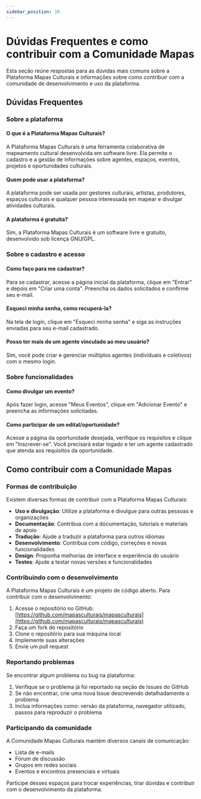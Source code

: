 ```yaml
---
sidebar_position: 10
---
```


# Dúvidas Frequentes e como contribuir com a Comunidade Mapas

Esta seção reúne respostas para as dúvidas mais comuns sobre a Plataforma Mapas Culturais e informações sobre como contribuir com a comunidade de desenvolvimento e uso da plataforma.

## Dúvidas Frequentes

### Sobre a plataforma

#### O que é a Plataforma Mapas Culturais?
A Plataforma Mapas Culturais é uma ferramenta colaborativa de mapeamento cultural desenvolvida em software livre. Ela permite o cadastro e a gestão de informações sobre agentes, espaços, eventos, projetos e oportunidades culturais.

#### Quem pode usar a plataforma?
A plataforma pode ser usada por gestores culturais, artistas, produtores, espaços culturais e qualquer pessoa interessada em mapear e divulgar atividades culturais.

#### A plataforma é gratuita?
Sim, a Plataforma Mapas Culturais é um software livre e gratuito, desenvolvido sob licença GNU/GPL.

### Sobre o cadastro e acesso

#### Como faço para me cadastrar?
Para se cadastrar, acesse a página inicial da plataforma, clique em "Entrar" e depois em "Criar uma conta". Preencha os dados solicitados e confirme seu e-mail.

#### Esqueci minha senha, como recuperá-la?
Na tela de login, clique em "Esqueci minha senha" e siga as instruções enviadas para seu e-mail cadastrado.

#### Posso ter mais de um agente vinculado ao meu usuário?
Sim, você pode criar e gerenciar múltiplos agentes (individuais e coletivos) com o mesmo login.

### Sobre funcionalidades

#### Como divulgar um evento?
Após fazer login, acesse "Meus Eventos", clique em "Adicionar Evento" e preencha as informações solicitadas.

#### Como participar de um edital/oportunidade?
Acesse a página da oportunidade desejada, verifique os requisitos e clique em "Inscrever-se". Você precisará estar logado e ter um agente cadastrado que atenda aos requisitos da oportunidade.

## Como contribuir com a Comunidade Mapas

### Formas de contribuição

Existem diversas formas de contribuir com a Plataforma Mapas Culturais:

- **Uso e divulgação**: Utilize a plataforma e divulgue para outras pessoas e organizações
- **Documentação**: Contribua com a documentação, tutoriais e materiais de apoio
- **Tradução**: Ajude a traduzir a plataforma para outros idiomas
- **Desenvolvimento**: Contribua com código, correções e novas funcionalidades
- **Design**: Proponha melhorias de interface e experiência do usuário
- **Testes**: Ajude a testar novas versões e funcionalidades

### Contribuindo com o desenvolvimento

A Plataforma Mapas Culturais é um projeto de código aberto. Para contribuir com o desenvolvimento:

1. Acesse o repositório no GitHub: [https://github.com/mapasculturais/mapasculturais](https://github.com/mapasculturais/mapasculturais)
2. Faça um fork do repositório
3. Clone o repositório para sua máquina local
4. Implemente suas alterações
5. Envie um pull request

### Reportando problemas

Se encontrar algum problema ou bug na plataforma:

1. Verifique se o problema já foi reportado na seção de Issues do GitHub
2. Se não encontrar, crie uma nova Issue descrevendo detalhadamente o problema
3. Inclua informações como: versão da plataforma, navegador utilizado, passos para reproduzir o problema

### Participando da comunidade

A Comunidade Mapas Culturais mantém diversos canais de comunicação:

- Lista de e-mails
- Fórum de discussão
- Grupos em redes sociais
- Eventos e encontros presenciais e virtuais

Participe desses espaços para trocar experiências, tirar dúvidas e contribuir com o desenvolvimento da plataforma.
